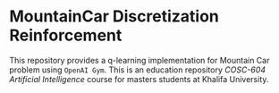 # MountainCar Discretization Reinforcement

This repository provides a q-learning implementation for Mountain Car problem using `OpenAI Gym`. This is an education repository *COSC-604 Artificial Intelligence* course for masters students at Khalifa University.
